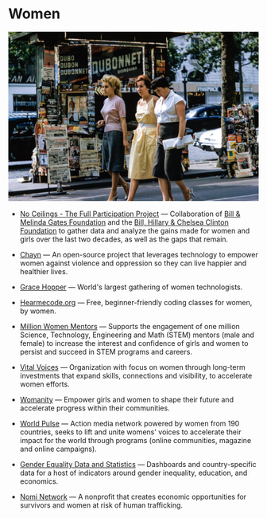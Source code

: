 # Women

![women](../images/women.jpg)

- [No Ceilings - The Full Participation Project](http://noceilings.org) — Collaboration of [Bill & Melinda Gates Foundation](https://www.gatesfoundation.org) and the [Bill, Hillary & Chelsea Clinton Foundation](https://www.clintonfoundation.org) to gather data and analyze the gains made for women and girls over the last two decades, as well as the gaps that remain.

- [Chayn](https://chayn.co) — An open-source project that leverages technology to empower women against violence and oppression so they can live happier and healthier lives.

- [Grace Hopper](https://gracehopper.org) — World's largest gathering of women technologists.

- [Hearmecode.org](https://hearmecode.org) — Free, beginner-friendly coding classes for women, by women.

- [Million Women Mentors](https://www.millionwomenmentors.org) — Supports the engagement of one million Science, Technology, Engineering and Math (STEM) mentors (male and female) to increase the interest and confidence of girls and women to persist and succeed in STEM programs and careers.

- [Vital Voices](https://www.vitalvoices.org) — Organization with focus on women through long-term investments that expand skills, connections and visibility, to accelerate women efforts.

- [Womanity](https://www.womanity.org) — Empower girls and women to shape their future and accelerate progress within their communities.

- [World Pulse](https://worldpulse.com) — Action media network powered by women from 190 countries, seeks to lift and unite womens' voices to accelerate their impact for the world through programs (online communities, magazine and online campaigns).

- [Gender Equality Data and Statistics](http://datatopics.worldbank.org/gender) — Dashboards and country-specific data for a host of indicators around gender inequality, education, and economics.

- [Nomi Network](https://www.nominetwork.org) — A nonprofit that creates economic opportunities for survivors and women at risk of human trafficking.
